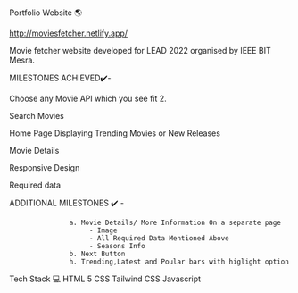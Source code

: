 Portfolio Website 🌎


http://moviesfetcher.netlify.app/

Movie fetcher website developed for LEAD 2022 organised by IEEE BIT Mesra.

MILESTONES ACHIEVED✔️-

Choose any Movie API which you see fit 2.

Search Movies

Home Page Displaying Trending Movies or New Releases

Movie Details

Responsive Design

Required data

ADDITIONAL MILESTONES ✔️ -

                   a. Movie Details/ More Information On a separate page
                        - Image
                        - All Required Data Mentioned Above
                        - Seasons Info
                   b. Next Button
                   h. Trending,Latest and Poular bars with higlight option
Tech Stack 💻
HTML 5
CSS
Tailwind CSS
Javascript
